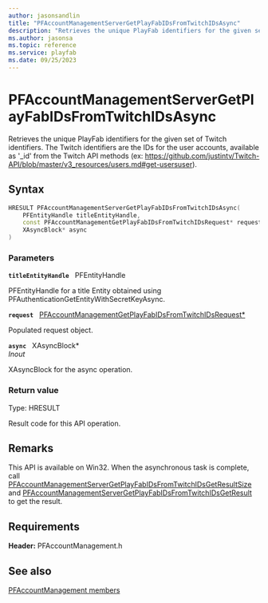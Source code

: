 ```yaml
---
author: jasonsandlin
title: "PFAccountManagementServerGetPlayFabIDsFromTwitchIDsAsync"
description: "Retrieves the unique PlayFab identifiers for the given set of Twitch identifiers. The Twitch identifiers are the IDs for the user accounts, available as '_id' from the Twitch API methods (ex: https://github.com/justintv/Twitch-API/blob/master/v3_resources/users.md#get-usersuser)."
ms.author: jasonsa
ms.topic: reference
ms.service: playfab
ms.date: 09/25/2023
---
```


# PFAccountManagementServerGetPlayFabIDsFromTwitchIDsAsync  

Retrieves the unique PlayFab identifiers for the given set of Twitch identifiers. The Twitch identifiers are the IDs for the user accounts, available as '_id' from the Twitch API methods (ex: https://github.com/justintv/Twitch-API/blob/master/v3_resources/users.md#get-usersuser).  

## Syntax  
  
```cpp
HRESULT PFAccountManagementServerGetPlayFabIDsFromTwitchIDsAsync(  
    PFEntityHandle titleEntityHandle,  
    const PFAccountManagementGetPlayFabIDsFromTwitchIDsRequest* request,  
    XAsyncBlock* async  
)  
```  
  
### Parameters  
  
**`titleEntityHandle`** &nbsp; PFEntityHandle  
  
PFEntityHandle for a title Entity obtained using PFAuthenticationGetEntityWithSecretKeyAsync.  
  
**`request`** &nbsp; [PFAccountManagementGetPlayFabIDsFromTwitchIDsRequest*](../../pfaccountmanagementtypes/structs/pfaccountmanagementgetplayfabidsfromtwitchidsrequest.md)  
  
Populated request object.  
  
**`async`** &nbsp; XAsyncBlock*  
*_Inout_*  
  
XAsyncBlock for the async operation.  
  
  
### Return value
Type: HRESULT
  
Result code for this API operation.
  
## Remarks  
  
This API is available on Win32. When the asynchronous task is complete, call [PFAccountManagementServerGetPlayFabIDsFromTwitchIDsGetResultSize](pfaccountmanagementservergetplayfabidsfromtwitchidsgetresultsize.md) and [PFAccountManagementServerGetPlayFabIDsFromTwitchIDsGetResult](pfaccountmanagementservergetplayfabidsfromtwitchidsgetresult.md) to get the result.
  
## Requirements  
  
**Header:** PFAccountManagement.h
  
## See also  
[PFAccountManagement members](../pfaccountmanagement_members.md)  

  
  
